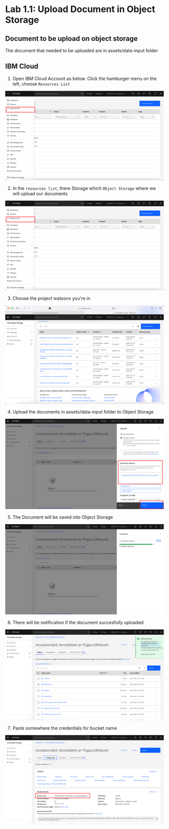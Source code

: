 # Lab 1.1: Upload Document in Object Storage

## Document to be upload on object storage
The document that needed to be uploaded are in assets/data-input folder

## IBM Cloud 
1. Open IBM Cloud Account as below. Click the hamburger menu on the left, choose `Resources List`

![alt text](<image/image copy.png>)

2. In the `resources list`, there Storage which `Object Storage` where we will upload our documents

![alt text](<image/image copy.png>)

3. Choose the project watsonx you're in 

![alt text](<image/image copy 3.png>)

4. Upload the documents in assets/data-input folder to Object Storage

![alt text](image/image-4.png)

5. The Document will be saved into Object Storage 

 ![alt text](image/image-5.png)

6. There will be notification if the document succesfully uploaded

![alt text](image/image-6.png)

7. Paste somewhere the credentials for bucket name

![alt text](image/image-12.png)

